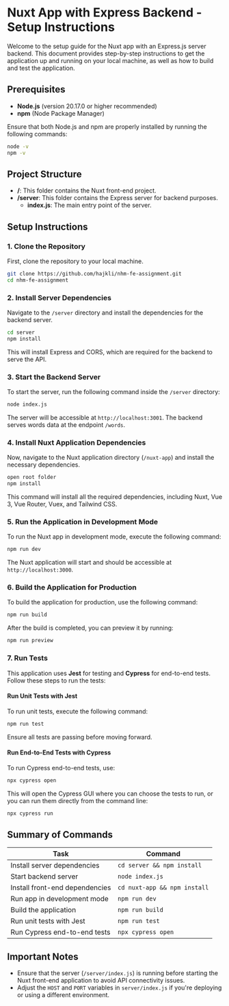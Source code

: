 
# Nuxt App with Express Backend - Setup Instructions

Welcome to the setup guide for the Nuxt app with an Express.js server backend. This document provides step-by-step instructions to get the application up and running on your local machine, as well as how to build and test the application.

## Prerequisites

- **Node.js** (version 20.17.0 or higher recommended)
- **npm** (Node Package Manager)

Ensure that both Node.js and npm are properly installed by running the following commands:

```bash
node -v
npm -v
```

## Project Structure

- **/**: This folder contains the Nuxt front-end project.
- **/server**: This folder contains the Express server for backend purposes.
  - **index.js**: The main entry point of the server.


## Setup Instructions

### 1. Clone the Repository

First, clone the repository to your local machine.

```bash
git clone https://github.com/hajkli/nhm-fe-assignment.git
cd nhm-fe-assignment
```

### 2. Install Server Dependencies

Navigate to the `/server` directory and install the dependencies for the backend server.

```bash
cd server
npm install
```

This will install Express and CORS, which are required for the backend to serve the API.

### 3. Start the Backend Server

To start the server, run the following command inside the `/server` directory:

```bash
node index.js
```

The server will be accessible at `http://localhost:3001`. The backend serves words data at the endpoint `/words`.

### 4. Install Nuxt Application Dependencies

Now, navigate to the Nuxt application directory (`/nuxt-app`) and install the necessary dependencies.

```bash
open root folder
npm install
```

This command will install all the required dependencies, including Nuxt, Vue 3, Vue Router, Vuex, and Tailwind CSS.

### 5. Run the Application in Development Mode

To run the Nuxt app in development mode, execute the following command:

```bash
npm run dev
```

The Nuxt application will start and should be accessible at `http://localhost:3000`.

### 6. Build the Application for Production

To build the application for production, use the following command:

```bash
npm run build
```

After the build is completed, you can preview it by running:

```bash
npm run preview
```

### 7. Run Tests

This application uses **Jest** for testing and **Cypress** for end-to-end tests. Follow these steps to run the tests:

#### Run Unit Tests with Jest

To run unit tests, execute the following command:

```bash
npm run test
```

Ensure all tests are passing before moving forward.

#### Run End-to-End Tests with Cypress

To run Cypress end-to-end tests, use:

```bash
npx cypress open
```

This will open the Cypress GUI where you can choose the tests to run, or you can run them directly from the command line:

```bash
npx cypress run
```

## Summary of Commands

| Task                           | Command                      |
|---------------------------------|------------------------------|
| Install server dependencies     | `cd server && npm install`    |
| Start backend server            | `node index.js`               |
| Install front-end dependencies  | `cd nuxt-app && npm install`  |
| Run app in development mode     | `npm run dev`                 |
| Build the application           | `npm run build`               |
| Run unit tests with Jest        | `npm run test`                |
| Run Cypress end-to-end tests    | `npx cypress open`            |

## Important Notes

- Ensure that the server (`/server/index.js`) is running before starting the Nuxt front-end application to avoid API connectivity issues.
- Adjust the `HOST` and `PORT` variables in `server/index.js` if you're deploying or using a different environment.
